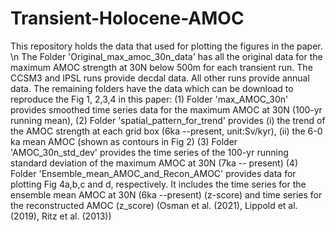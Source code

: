 # Transient-Holocene-AMOC
This repository holds the data that used for plotting the figures in the paper. \n
The Folder 'Original_max_amoc_30n_data' has all the original data for the maximum AMOC strength at 30N below 500m for each transient run. The CCSM3 and IPSL runs provide decdal data. All other runs provide annual data.
The remaining folders have the data which can be download to reproduce the Fig 1, 2,3,4 in this paper: 
(1) Folder 'max_AMOC_30n' provides smoothed time series data for the maximum AMOC at 30N (100-yr running mean), 
(2) Folder 'spatial_pattern_for_trend' provides (i) the trend of the AMOC strength at each grid box (6ka --present, unit:Sv/kyr), (ii) the 6-0 ka mean AMOC (shown as contours in Fig 2)
(3) Folder 'AMOC_30n_std_dev' provides the time series of the 100-yr running standard deviation of the maximum AMOC at 30N (7ka -- present) 
(4) Folder 'Ensemble_mean_AMOC_and_Recon_AMOC' provides data for plotting Fig 4a,b,c and d, respectively. It includes the time series for the ensemble mean AMOC at 30N (6ka --present) (z-score) and time series for the reconstructed AMOC (z_score) (Osman et al. (2021), Lippold et al. (2019), Ritz et al. (2013))

